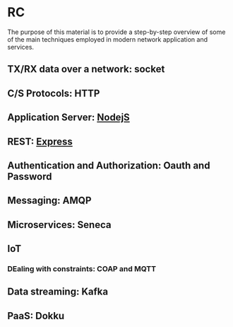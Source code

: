 # RC
The purpose of this material is to provide a step-by-step overview of some of the main techniques employed in modern network application and services.

## TX/RX data over a network: socket

## C/S Protocols: HTTP

## Application Server: [NodejS](https://nodejs.org/en/)

## REST: [Express](https://expressjs.com/)

## Authentication and Authorization: Oauth and Password

## Messaging: AMQP

## Microservices: Seneca

## IoT

### DEaling with constraints: COAP and MQTT

## Data streaming: Kafka

## PaaS: Dokku
